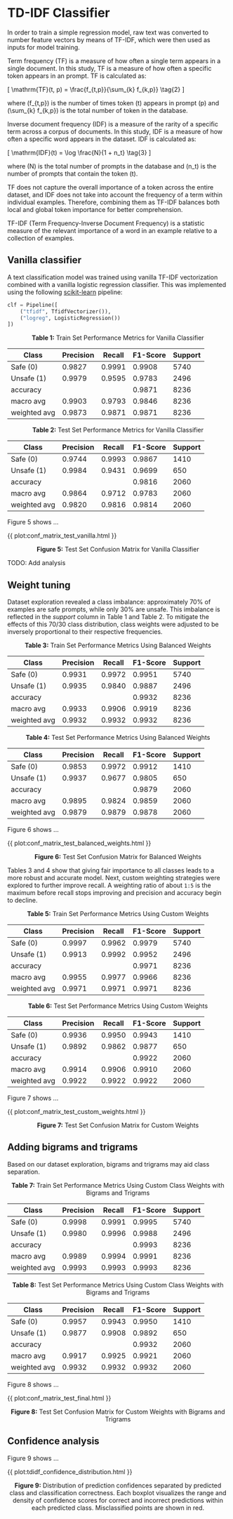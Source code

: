 # TD-IDF Classifier

In order to train a simple regression model, raw text was converted to number feature vectors by means of TF-IDF, which were then used as inputs for model training.

Term frequency (TF) is a measure of how often a single term appears in a single document. In this study, TF is a measure of how often a specific token appears in an prompt. TF is calculated as:

\[
\mathrm{TF}(t, p) = \frac{f_{t,p}}{\sum_{k} f_{k,p}}
\tag{2}
\]

where  \(f_{t,p}\) is the number of times token \(t\) appears in prompt \(p\) and \(\sum_{k} f_{k,p}\) is the total number of token in the database.

Inverse document frequency (IDF) is a measure of the rarity of a specific term across a corpus of documents. In this study, IDF is a measure of how often a specific word appears in the dataset. IDF is calculated as:

\[
\mathrm{IDF}(t) = \log \frac{N}{1 + n_t}
\tag{3}
\]

where \(N\) is the total number of prompts in the database and \(n_t\) is the number of prompts that contain the token \(t\).

TF does not capture the overall importance of a token across the entire dataset, and IDF does not take into account the frequency of a term within individual examples. Therefore, combining them as TF-IDF balances both local and global token importance for better comprehension.

TF-IDF (Term Frequency-Inverse Document Frequency) is a statistic measure of the relevant importance of a word in an example relative to a collection of examples.

## Vanilla classifier

A text classification model was trained using vanilla TF-IDF vectorization combined with a vanilla logistic regression classifier. This was implemented using the following [scikit-learn](https://scikit-learn.org/stable/) pipeline:

```python
clf = Pipeline([
    ("tfidf", TfidfVectorizer()),
    ("logreg", LogisticRegression())
])
```

<p align="center"><strong>Table 1:</strong> Train Set Performance Metrics for Vanilla Classifier</p>

<table>
  <thead>
    <tr>
      <th>Class</th>
      <th>Precision</th>
      <th>Recall</th>
      <th>F1-Score</th>
      <th>Support</th>
    </tr>
  </thead>
  <tbody>
    <tr>
      <td>Safe (0)</td>
      <td>0.9827</td>
      <td>0.9991</td>
      <td>0.9908</td>
      <td>5740</td>
    </tr>
    <tr>
      <td>Unsafe (1)</td>
      <td>0.9979</td>
      <td>0.9595</td>
      <td>0.9783</td>
      <td>2496</td>
    </tr>
    <tr>
      <td>accuracy</td>
      <td></td>
      <td></td>
      <td>0.9871</td>
      <td>8236</td>
    </tr>
    <tr>
      <td>macro avg</td>
      <td>0.9903</td>
      <td>0.9793</td>
      <td>0.9846</td>
      <td>8236</td>
    </tr>
    <tr>
      <td>weighted avg</td>
      <td>0.9873</td>
      <td>0.9871</td>
      <td>0.9871</td>
      <td>8236</td>
    </tr>
  </tbody>
</table>

<p align="center"><strong>Table 2:</strong> Test Set Performance Metrics for Vanilla Classifier</p>

<table>
  <thead>
    <tr>
      <th>Class</th>
      <th>Precision</th>
      <th>Recall</th>
      <th>F1-Score</th>
      <th>Support</th>
    </tr>
  </thead>
  <tbody>
    <tr>
      <td>Safe (0)</td>
      <td>0.9744</td>
      <td>0.9993</td>
      <td>0.9867</td>
      <td>1410</td>
    </tr>
    <tr>
      <td>Unsafe (1)</td>
      <td>0.9984</td>
      <td>0.9431</td>
      <td>0.9699</td>
      <td>650</td>
    </tr>
    <tr>
      <td>accuracy</td>
      <td></td>
      <td></td>
      <td>0.9816</td>
      <td>2060</td>
    </tr>
    <tr>
      <td>macro avg</td>
      <td>0.9864</td>
      <td>0.9712</td>
      <td>0.9783</td>
      <td>2060</td>
    </tr>
    <tr>
      <td>weighted avg</td>
      <td>0.9820</td>
      <td>0.9816</td>
      <td>0.9814</td>
      <td>2060</td>
    </tr>
  </tbody>
</table>

Figure 5 shows ...

{{ plot:conf_matrix_test_vanilla.html }}

<p align="center"><strong>Figure 5:</strong> Test Set Confusion Matrix for Vanilla Classifier</p>

TODO: Add analysis

## Weight tuning

Dataset exploration revealed a class imbalance: approximately 70% of examples are safe prompts, while only 30% are unsafe. This imbalance is reflected in the _support_ column in Table 1 and Table 2. To mitigate the effects of this 70/30 class distribution, class weights were adjusted to be inversely proportional to their respective frequencies.

<p align="center"><strong>Table 3:</strong> Train Set Performance Metrics Using Balanced Weights</p>

<table>
  <thead>
    <tr>
      <th>Class</th>
      <th>Precision</th>
      <th>Recall</th>
      <th>F1-Score</th>
      <th>Support</th>
    </tr>
  </thead>
  <tbody>
    <tr>
      <td>Safe (0)</td>
      <td>0.9931</td>
      <td>0.9972</td>
      <td>0.9951</td>
      <td>5740</td>
    </tr>
    <tr>
      <td>Unsafe (1)</td>
      <td>0.9935</td>
      <td>0.9840</td>
      <td>0.9887</td>
      <td>2496</td>
    </tr>
    <tr>
      <td>accuracy</td>
      <td></td>
      <td></td>
      <td>0.9932</td>
      <td>8236</td>
    </tr>
    <tr>
      <td>macro avg</td>
      <td>0.9933</td>
      <td>0.9906</td>
      <td>0.9919</td>
      <td>8236</td>
    </tr>
    <tr>
      <td>weighted avg</td>
      <td>0.9932</td>
      <td>0.9932</td>
      <td>0.9932</td>
      <td>8236</td>
    </tr>
  </tbody>
</table>

<p align="center"><strong>Table 4:</strong> Test Set Performance Metrics Using Balanced Weights</p>

<table>
  <thead>
    <tr>
      <th>Class</th>
      <th>Precision</th>
      <th>Recall</th>
      <th>F1-Score</th>
      <th>Support</th>
    </tr>
  </thead>
  <tbody>
    <tr>
      <td>Safe (0)</td>
      <td>0.9853</td>
      <td>0.9972</td>
      <td>0.9912</td>
      <td>1410</td>
    </tr>
    <tr>
      <td>Unsafe (1)</td>
      <td>0.9937</td>
      <td>0.9677</td>
      <td>0.9805</td>
      <td>650</td>
    </tr>
    <tr>
      <td>accuracy</td>
      <td></td>
      <td></td>
      <td>0.9879</td>
      <td>2060</td>
    </tr>
    <tr>
      <td>macro avg</td>
      <td>0.9895</td>
      <td>0.9824</td>
      <td>0.9859</td>
      <td>2060</td>
    </tr>
    <tr>
      <td>weighted avg</td>
      <td>0.9879</td>
      <td>0.9879</td>
      <td>0.9878</td>
      <td>2060</td>
    </tr>
  </tbody>
</table>

Figure 6 shows ...

{{ plot:conf_matrix_test_balanced_weights.html }}

<p align="center"><strong>Figure 6:</strong> Test Set Confusion Matrix for Balanced Weights</p>

Tables 3 and 4 show that giving fair importance to all classes leads to a more robust and accurate model. Next, custom weighting strategies were explored to further improve recall. A weighting ratio of about `1:5` is the maximum before recall stops improving and precision and accuracy begin to decline.

<p align="center"><strong>Table 5:</strong> Train Set Performance Metrics Using Custom Weights</p>

<table>
  <thead>
    <tr>
      <th>Class</th>
      <th>Precision</th>
      <th>Recall</th>
      <th>F1-Score</th>
      <th>Support</th>
    </tr>
  </thead>
  <tbody>
    <tr>
      <td>Safe (0)</td>
      <td>0.9997</td>
      <td>0.9962</td>
      <td>0.9979</td>
      <td>5740</td>
    </tr>
    <tr>
      <td>Unsafe (1)</td>
      <td>0.9913</td>
      <td>0.9992</td>
      <td>0.9952</td>
      <td>2496</td>
    </tr>
    <tr>
      <td>accuracy</td>
      <td></td>
      <td></td>
      <td>0.9971</td>
      <td>8236</td>
    </tr>
    <tr>
      <td>macro avg</td>
      <td>0.9955</td>
      <td>0.9977</td>
      <td>0.9966</td>
      <td>8236</td>
    </tr>
    <tr>
      <td>weighted avg</td>
      <td>0.9971</td>
      <td>0.9971</td>
      <td>0.9971</td>
      <td>8236</td>
    </tr>
  </tbody>
</table>

<p align="center"><strong>Table 6:</strong> Test Set Performance Metrics Using Custom Weights</p>

<table>
  <thead>
    <tr>
      <th>Class</th>
      <th>Precision</th>
      <th>Recall</th>
      <th>F1-Score</th>
      <th>Support</th>
    </tr>
  </thead>
  <tbody>
    <tr>
      <td>Safe (0)</td>
      <td>0.9936</td>
      <td>0.9950</td>
      <td>0.9943</td>
      <td>1410</td>
    </tr>
    <tr>
      <td>Unsafe (1)</td>
      <td>0.9892</td>
      <td>0.9862</td>
      <td>0.9877</td>
      <td>650</td>
    </tr>
    <tr>
      <td>accuracy</td>
      <td></td>
      <td></td>
      <td>0.9922</td>
      <td>2060</td>
    </tr>
    <tr>
      <td>macro avg</td>
      <td>0.9914</td>
      <td>0.9906</td>
      <td>0.9910</td>
      <td>2060</td>
    </tr>
    <tr>
      <td>weighted avg</td>
      <td>0.9922</td>
      <td>0.9922</td>
      <td>0.9922</td>
      <td>2060</td>
    </tr>
  </tbody>
</table>

Figure 7 shows ...

{{ plot:conf_matrix_test_custom_weights.html }}

<p align="center"><strong>Figure 7:</strong> Test Set Confusion Matrix for Custom Weights</p>

## Adding bigrams and trigrams

Based on our dataset exploration, bigrams and trigrams may aid class separation.

<p align="center"><strong>Table 7:</strong> Train Set Performance Metrics Using Custom Class Weights with Bigrams and Trigrams</p>

<table>
  <thead>
    <tr>
      <th>Class</th>
      <th>Precision</th>
      <th>Recall</th>
      <th>F1-Score</th>
      <th>Support</th>
    </tr>
  </thead>
  <tbody>
    <tr>
      <td>Safe (0)</td>
      <td>0.9998</td>
      <td>0.9991</td>
      <td>0.9995</td>
      <td>5740</td>
    </tr>
    <tr>
      <td>Unsafe (1)</td>
      <td>0.9980</td>
      <td>0.9996</td>
      <td>0.9988</td>
      <td>2496</td>
    </tr>
    <tr>
      <td>accuracy</td>
      <td></td>
      <td></td>
      <td>0.9993</td>
      <td>8236</td>
    </tr>
    <tr>
      <td>macro avg</td>
      <td>0.9989</td>
      <td>0.9994</td>
      <td>0.9991</td>
      <td>8236</td>
    </tr>
    <tr>
      <td>weighted avg</td>
      <td>0.9993</td>
      <td>0.9993</td>
      <td>0.9993</td>
      <td>8236</td>
    </tr>
  </tbody>
</table>

<p align="center"><strong>Table 8:</strong> Test Set Performance Metrics Using Custom Class Weights with Bigrams and Trigrams</p>

<table>
  <thead>
    <tr>
      <th>Class</th>
      <th>Precision</th>
      <th>Recall</th>
      <th>F1-Score</th>
      <th>Support</th>
    </tr>
  </thead>
  <tbody>
    <tr>
      <td>Safe (0)</td>
      <td>0.9957</td>
      <td>0.9943</td>
      <td>0.9950</td>
      <td>1410</td>
    </tr>
    <tr>
      <td>Unsafe (1)</td>
      <td>0.9877</td>
      <td>0.9908</td>
      <td>0.9892</td>
      <td>650</td>
    </tr>
    <tr>
      <td>accuracy</td>
      <td></td>
      <td></td>
      <td>0.9932</td>
      <td>2060</td>
    </tr>
    <tr>
      <td>macro avg</td>
      <td>0.9917</td>
      <td>0.9925</td>
      <td>0.9921</td>
      <td>2060</td>
    </tr>
    <tr>
      <td>weighted avg</td>
      <td>0.9932</td>
      <td>0.9932</td>
      <td>0.9932</td>
      <td>2060</td>
    </tr>
  </tbody>
</table>

Figure 8 shows ...

{{ plot:conf_matrix_test_final.html }}

<p align="center"><strong>Figure 8:</strong> Test Set Confusion Matrix for Custom Weights with Bigrams and Trigrams</p>

## Confidence analysis

Figure 9 shows ...

{{ plot:tdidf_confidence_distribution.html }}

<p align="center"><strong>Figure 9:</strong> Distribution of prediction confidences separated by predicted class and classification correctness. Each boxplot visualizes the range and density of confidence scores for correct and incorrect predictions within each predicted class. Misclassified points are shown in red.</p>
